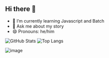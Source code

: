 ## Hi there 👋

- 🌱 I’m currently learning Javascript and Batch
- 💬 Ask me about my story
- 😄 Pronouns: he/him

![GitHub Stats](https://github-readme-stats.vercel.app/api?username=Nastyca&show_icons=true&theme=radical) ![Top Langs](https://github-readme-stats.vercel.app/api/top-langs/?username=Nastyca&layout=compact&theme=radical)

![image](https://github.com/user-attachments/assets/73f3cd6c-12d0-46b1-a387-487ad1c7091c)
